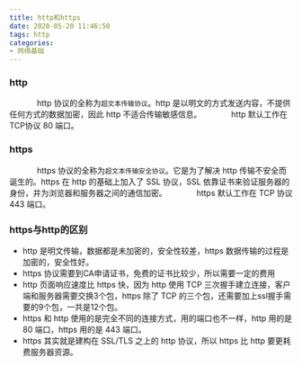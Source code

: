 ```yaml
---
title: http和https
date: 2020-05-20 11:46:50
tags: http
categories:
- 网络基础
---
```

### http
&ensp;&ensp;&ensp;&ensp;&ensp;&ensp;&ensp;http 协议的全称为```超文本传输协议```。http 是以明文的方式发送内容，不提供任何方式的数据加密，因此 http 不适合传输敏感信息。
&ensp;&ensp;&ensp;&ensp;&ensp;&ensp;&ensp;http 默认工作在TCP协议 80 端口。
### https
&ensp;&ensp;&ensp;&ensp;&ensp;&ensp;&ensp;https 协议的全称为```超文本传输安全协议```。它是为了解决 http 传输不安全而诞生的。https 在 http 的基础上加入了 SSL 协议，SSL 依靠证书来验证服务器的身份，并为浏览器和服务器之间的通信加密。
&ensp;&ensp;&ensp;&ensp;&ensp;&ensp;&ensp;https 默认工作在 TCP 协议 443 端口。
### https与http的区别
- http 是明文传输，数据都是未加密的，安全性较差，https 数据传输的过程是加密的，安全性好。
- https 协议需要到CA申请证书，免费的证书比较少，所以需要一定的费用
- http 页面响应速度比 https 快，因为 http 使用 TCP 三次握手建立连接，客户端和服务器需要交换3个包，https 除了 TCP 的三个包，还需要加上ssl握手需要的9个包，一共是12个包。
- https 和 http 使用的是完全不同的连接方式，用的端口也不一样，http 用的是 80 端口，https 用的是 443 端口。
- https 其实就是建构在 SSL/TLS 之上的 http 协议，所以 https 比 http 要更耗费服务器资源。